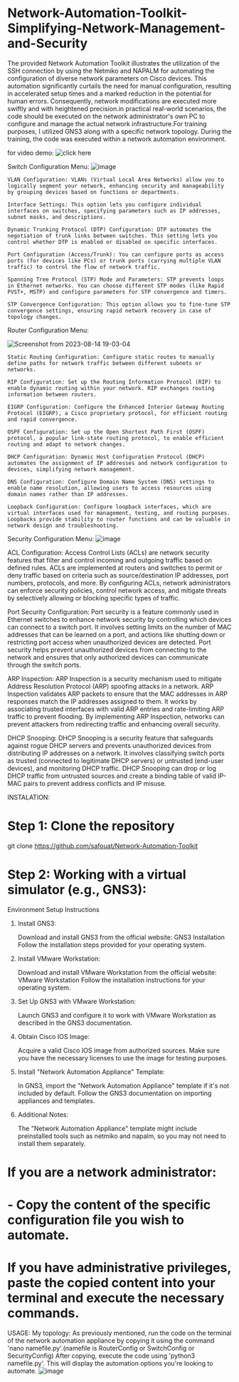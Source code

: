 # Network-Automation-Toolkit-Simplifying-Network-Management-and-Security
The provided Network Automation Toolkit illustrates the utilization of the SSH connection by using the Netmiko and NAPALM  for automating the configuration of diverse network parameters on Cisco devices. This automation  significantly curtails the need for manual configuration, resulting in accelerated setup times and a marked reduction in the potential for human errors. Consequently, network modifications are executed more swiftly and with heightened precision.in practical real-world scenarios, the code should be executed on the network administrator's own PC to configure and manage the actual network infrastructure.For training purposes, I utilized GNS3 along with a specific network topology. During the training, the code was executed within a network automation environment.

for video demo:
![click here](https://github.com/safouat/Network-Automation-Toolkit/assets/120058233/66fe6cd9-34e3-43eb-9300-932f09873b10)



Switch Configuration Menu:
![image](https://github.com/safouat/Network-Automation-Toolkit/assets/120058233/f521c8a8-305e-44b9-8e05-355cdd92aae1)




    VLAN Configuration: VLANs (Virtual Local Area Networks) allow you to logically segment your network, enhancing security and manageability by grouping devices based on functions or departments.

    Interface Settings: This option lets you configure individual interfaces on switches, specifying parameters such as IP addresses, subnet masks, and descriptions.

    Dynamic Trunking Protocol (DTP) Configuration: DTP automates the negotiation of trunk links between switches. This setting lets you control whether DTP is enabled or disabled on specific interfaces.

    Port Configuration (Access/Trunk): You can configure ports as access ports (for devices like PCs) or trunk ports (carrying multiple VLAN traffic) to control the flow of network traffic.

    Spanning Tree Protocol (STP) Mode and Parameters: STP prevents loops in Ethernet networks. You can choose different STP modes (like Rapid PVST+, MSTP) and configure parameters for STP convergence and timers.

    STP Convergence Configuration: This option allows you to fine-tune STP convergence settings, ensuring rapid network recovery in case of topology changes.

Router Configuration Menu:

![Screenshot from 2023-08-14 19-03-04](https://github.com/safouat/Network-Automation-Toolkit/assets/120058233/e77f4851-f4a5-4997-be15-e084de4fe743)

    Static Routing Configuration: Configure static routes to manually define paths for network traffic between different subnets or networks.

    RIP Configuration: Set up the Routing Information Protocol (RIP) to enable dynamic routing within your network. RIP exchanges routing information between routers.

    EIGRP Configuration: Configure the Enhanced Interior Gateway Routing Protocol (EIGRP), a Cisco proprietary protocol, for efficient routing and rapid convergence.

    OSPF Configuration: Set up the Open Shortest Path First (OSPF) protocol, a popular link-state routing protocol, to enable efficient routing and adapt to network changes.

    DHCP Configuration: Dynamic Host Configuration Protocol (DHCP) automates the assignment of IP addresses and network configuration to devices, simplifying network management.

    DNS Configuration: Configure Domain Name System (DNS) settings to enable name resolution, allowing users to access resources using domain names rather than IP addresses.

    Loopback Configuration: Configure loopback interfaces, which are virtual interfaces used for management, testing, and routing purposes. Loopbacks provide stability to router functions and can be valuable in network design and troubleshooting.
Security Configuration Menu:
![image](https://github.com/safouat/Network-Automation-Toolkit/assets/120058233/36ee41b4-eda2-48c5-a7f5-cad41c3b92c5)


ACL Configuration:
Access Control Lists (ACLs) are network security features that filter and control incoming and outgoing traffic based on defined rules. ACLs are implemented at routers and switches to permit or deny traffic based on criteria such as source/destination IP addresses, port numbers, protocols, and more. By configuring ACLs, network administrators can enforce security policies, control network access, and mitigate threats by selectively allowing or blocking specific types of traffic.

Port Security Configuration:
Port security is a feature commonly used in Ethernet switches to enhance network security by controlling which devices can connect to a switch port. It involves setting limits on the number of MAC addresses that can be learned on a port, and actions like shutting down or restricting port access when unauthorized devices are detected. Port security helps prevent unauthorized devices from connecting to the network and ensures that only authorized devices can communicate through the switch ports.

ARP Inspection:
ARP Inspection is a security mechanism used to mitigate Address Resolution Protocol (ARP) spoofing attacks in a network. ARP Inspection validates ARP packets to ensure that the MAC addresses in ARP responses match the IP addresses assigned to them. It works by associating trusted interfaces with valid ARP entries and rate-limiting ARP traffic to prevent flooding. By implementing ARP Inspection, networks can prevent attackers from redirecting traffic and enhancing overall security.

DHCP Snooping:
DHCP Snooping is a security feature that safeguards against rogue DHCP servers and prevents unauthorized devices from distributing IP addresses on a network. It involves classifying switch ports as trusted (connected to legitimate DHCP servers) or untrusted (end-user devices), and monitoring DHCP traffic. DHCP Snooping can drop or log DHCP traffic from untrusted sources and create a binding table of valid IP-MAC pairs to prevent address conflicts and IP misuse.

INSTALATION:
# Step 1: Clone the repository
git clone https://github.com/safouat/Network-Automation-Toolkit

# Step 2: Working with a virtual simulator (e.g., GNS3):
Environment Setup Instructions
1. Install GNS3:

    Download and install GNS3 from the official website: GNS3 Installation
    Follow the installation steps provided for your operating system.

2. Install VMware Workstation:

    Download and install VMware Workstation from the official website: VMware Workstation
    Follow the installation instructions for your operating system.

3. Set Up GNS3 with VMware Workstation:

    Launch GNS3 and configure it to work with VMware Workstation as described in the GNS3 documentation.

4. Obtain Cisco IOS Image:

    Acquire a valid Cisco IOS image from authorized sources. Make sure you have the necessary licenses to use the image for testing purposes.

5. Install "Network Automation Appliance" Template:

    In GNS3, import the "Network Automation Appliance" template if it's not included by default.
    Follow the GNS3 documentation on importing appliances and templates.

6. Additional Notes:

    The "Network Automation Appliance" template might include preinstalled tools such as netmiko and napalm, so you may not need to install them separately.


# If you are a network administrator:
# - Copy the content of the specific configuration file you wish to automate.

# If you have administrative privileges, paste the copied content into your terminal and execute the necessary commands.

USAGE:
My topology:
As previously mentioned, run the code on the terminal of the network automation appliance by copying it using the command 'nano namefile.py'.(namefile is RouterConfig or SwitchConfig or SecurityConfig)
After copying, execute the code using 'python3 namefile.py'. 
This will display the automation options you're looking to automate.
![image](https://github.com/safouat/Network-Automation-Toolkit/assets/120058233/4ffd1cc2-416e-4dd8-9f1e-e7167f733a85)




